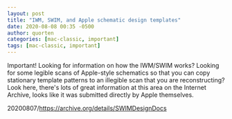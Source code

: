 ```yaml
---
layout: post
title: "IWM, SWIM, and Apple schematic design templates"
date: 2020-08-08 00:35 -0500
author: quorten
categories: [mac-classic, important]
tags: [mac-classic, important]
---
```


Important!  Looking for information on how the IWM/SWIM works?
Looking for some legible scans of Apple-style schematics so that you
can copy stationary template patterns to an illegible scan that you
are reconstructing?  Look here, there's lots of great information at
this area on the Internet Archive, looks like it was submitted
directly by Apple themselves.

20200807/https://archive.org/details/SWIMDesignDocs
